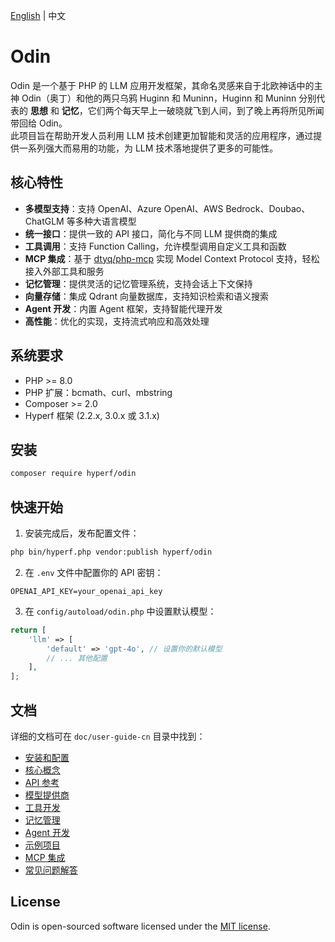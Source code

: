 [English](README.md) | 中文

# Odin

Odin 是一个基于 PHP 的 LLM 应用开发框架，其命名灵感来自于北欧神话中的主神 Odin（奥丁）和他的两只乌鸦 Huginn 和 Muninn，Huginn 和 Muninn 分别代表的 **思想** 和 **记忆**，它们两个每天早上一破晓就飞到人间，到了晚上再将所见所闻带回给 Odin。    
此项目旨在帮助开发人员利用 LLM 技术创建更加智能和灵活的应用程序，通过提供一系列强大而易用的功能，为 LLM 技术落地提供了更多的可能性。

## 核心特性

- **多模型支持**：支持 OpenAI、Azure OpenAI、AWS Bedrock、Doubao、ChatGLM 等多种大语言模型
- **统一接口**：提供一致的 API 接口，简化与不同 LLM 提供商的集成
- **工具调用**：支持 Function Calling，允许模型调用自定义工具和函数
- **MCP 集成**：基于 [dtyq/php-mcp](https://github.com/dtyq/php-mcp) 实现 Model Context Protocol 支持，轻松接入外部工具和服务
- **记忆管理**：提供灵活的记忆管理系统，支持会话上下文保持
- **向量存储**：集成 Qdrant 向量数据库，支持知识检索和语义搜索
- **Agent 开发**：内置 Agent 框架，支持智能代理开发
- **高性能**：优化的实现，支持流式响应和高效处理

## 系统要求

- PHP >= 8.0
- PHP 扩展：bcmath、curl、mbstring
- Composer >= 2.0
- Hyperf 框架 (2.2.x, 3.0.x 或 3.1.x)

## 安装

```bash
composer require hyperf/odin
```

## 快速开始

1. 安装完成后，发布配置文件：

```bash
php bin/hyperf.php vendor:publish hyperf/odin
```

2. 在 `.env` 文件中配置你的 API 密钥：

```
OPENAI_API_KEY=your_openai_api_key
```

3. 在 `config/autoload/odin.php` 中设置默认模型：

```php
return [
    'llm' => [
        'default' => 'gpt-4o', // 设置你的默认模型
        // ... 其他配置
    ],
];
```

## 文档

详细的文档可在 `doc/user-guide-cn` 目录中找到：
- [安装和配置](doc/user-guide-cn/01-installation.md)
- [核心概念](doc/user-guide-cn/02-core-concepts.md)
- [API 参考](doc/user-guide-cn/03-api-reference.md)
- [模型提供商](doc/user-guide-cn/04-model-providers.md)
- [工具开发](doc/user-guide-cn/05-tool-development.md)
- [记忆管理](doc/user-guide-cn/06-memory-management.md)
- [Agent 开发](doc/user-guide-cn/07-agent-development.md)
- [示例项目](doc/user-guide-cn/09-examples.md)
- [MCP 集成](doc/user-guide-cn/11-mcp-integration.md)
- [常见问题解答](doc/user-guide-cn/10-faq.md)

## License

Odin is open-sourced software licensed under the [MIT license](https://github.com/hyperf/odin/blob/master/LICENSE).
